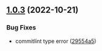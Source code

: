 ## [1.0.3](https://github.com/curious-33/env-generator/compare/v1.0.2...v1.0.3) (2022-10-21)

### Bug Fixes

- commitlint type error ([29554a5](https://github.com/curious-33/env-generator/commit/29554a53d44386ced410fe580759f21ffa60dae8))
